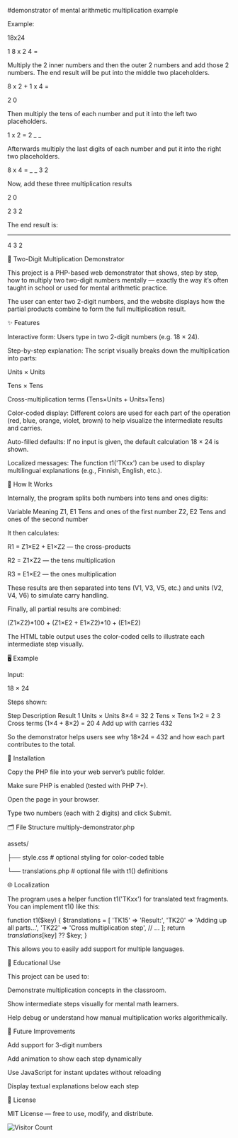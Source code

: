 #demonstrator of  mental arithmetic  multiplication example 

Example:

18x24
 
1		8	x	2		4	=

Multiply the 2 inner numbers and then the outer 2 numbers and add those 2 numbers. The end result will be put into the middle two placeholders.

8	x	2	+	1	x	4	=

2		0			

Then multiply the tens of each number and put it into the left two placeholders.

1	x	2	=			2		_	_		

Afterwards multiply the last digits of each number and put it into the right two placeholders.

8	x	4	=	_		_		3		2	

Now, add these three multiplication results

2		0			

2		3		2	

The end result is:

------------------------------

4		3		2

🧮 Two-Digit Multiplication Demonstrator

This project is a PHP-based web demonstrator that shows, step by step, how to multiply two two-digit numbers mentally — exactly the way it’s often taught in school or used for mental arithmetic practice.

The user can enter two 2-digit numbers, and the website displays how the partial products combine to form the full multiplication result.

✨ Features

Interactive form: Users type in two 2-digit numbers (e.g. 18 × 24).

Step-by-step explanation: The script visually breaks down the multiplication into parts:

Units × Units

Tens × Tens

Cross-multiplication terms (Tens×Units + Units×Tens)

Color-coded display:
Different colors are used for each part of the operation (red, blue, orange, violet, brown) to help visualize the intermediate results and carries.

Auto-filled defaults: If no input is given, the default calculation 18 × 24 is shown.

Localized messages: The function t1('TKxx') can be used to display multilingual explanations (e.g., Finnish, English, etc.).

🧠 How It Works

Internally, the program splits both numbers into tens and ones digits:

Variable	Meaning
Z1, E1	Tens and ones of the first number
Z2, E2	Tens and ones of the second number

It then calculates:

R1 = Z1×E2 + E1×Z2 — the cross-products

R2 = Z1×Z2 — the tens multiplication

R3 = E1×E2 — the ones multiplication

These results are then separated into tens (V1, V3, V5, etc.) and units (V2, V4, V6) to simulate carry handling.

Finally, all partial results are combined:

  (Z1×Z2)*100 + (Z1×E2 + E1×Z2)*10 + (E1×E2)


The HTML table output uses the color-coded cells to illustrate each intermediate step visually.

🖥️ Example

Input:

18 × 24


Steps shown:

Step	Description	Result
1	Units × Units	8×4 = 32
2	Tens × Tens	1×2 = 2
3	Cross terms	(1×4 + 8×2) = 20
4	Add up with carries	432

So the demonstrator helps users see why 18×24 = 432 and how each part contributes to the total.

🧩 Installation

Copy the PHP file into your web server’s public folder.

Make sure PHP is enabled (tested with PHP 7+).

Open the page in your browser.

Type two numbers (each with 2 digits) and click Submit.

🗂️ File Structure
multiply-demonstrator.php


assets/

   ├── style.css        # optional styling for color-coded table
   
   └── translations.php # optional file with t1() definitions

🌐 Localization

The program uses a helper function t1('TKxx') for translated text fragments.
You can implement t1() like this:

function t1($key) {
  $translations = [
    'TK15' => 'Result:',
    'TK20' => 'Adding up all parts...',
    'TK22' => 'Cross multiplication step',
    // ...
  ];
  return $translations[$key] ?? $key;
}


This allows you to easily add support for multiple languages.

📘 Educational Use

This project can be used to:

Demonstrate multiplication concepts in the classroom.

Show intermediate steps visually for mental math learners.

Help debug or understand how manual multiplication works algorithmically.

🔧 Future Improvements

Add support for 3-digit numbers

Add animation to show each step dynamically

Use JavaScript for instant updates without reloading

Display textual explanations below each step

📜 License

MIT License — free to use, modify, and distribute.


![Visitor Count](https://komarev.com/ghpvc/?username=ReinhardLenz&repo=mental_arithmetic_multiplication_demonstrator&color=green)
